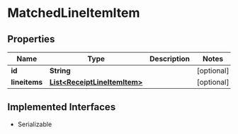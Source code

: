 

# MatchedLineItemItem

## Properties

Name | Type | Description | Notes
------------ | ------------- | ------------- | -------------
**id** | **String** |  |  [optional]
**lineitems** | [**List&lt;ReceiptLineItemItem&gt;**](ReceiptLineItemItem.md) |  |  [optional]


## Implemented Interfaces

* Serializable


